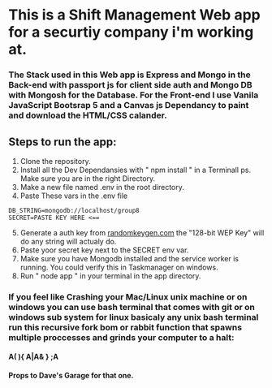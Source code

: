 # This is a Shift Management Web app for a securtiy company i'm working at.
### The Stack used in this Web app is Express and Mongo in the Back-end with passport js for client side auth and Mongo DB with Mongosh for the Database. For the Front-end I use Vanila JavaScript Bootsrap 5 and a Canvas js Dependancy to paint and download the HTML/CSS calander.

## Steps to run the app:
1. Clone the repository.
2. Install all the Dev Dependansies with " npm install " in a Terminall ps. Make sure you are in the right Directory.
3. Make a new file named .env in the root directory.
4. Paste These vars in the .env file
```
DB_STRING=mongodb://localhost/group8
SECRET=PASTE KEY HERE <==
```
5. Generate a auth key from [randomkeygen.com](randomkeygen.com) the "128-bit WEP Key" will do any string will actualy do.
6. Paste yoor secret key next to the SECRET env var.
7. Make sure you have Mongodb installed and the service worker is running. You could verify this in Taskmanager on windows.
8. Run " node app " in your terminal in the app directory.

### If you feel like Crashing your Mac/Linux unix machine or on windows you can use bash terminal that comes with git or on windows sub system for linux basicaly any unix bash terminal run this recursive fork bom or rabbit function that spawns multiple proccesses and grinds your computer to a halt:

#### A( ){ A|A& } ;A

#### Props to Dave's Garage for that one.



